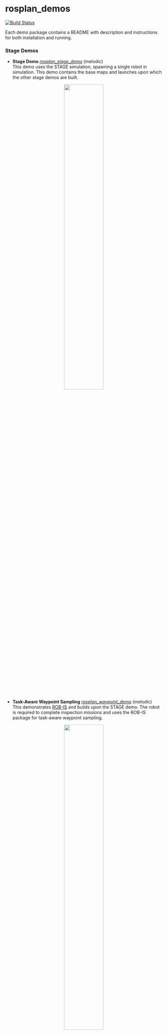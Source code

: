 # rosplan_demos

[![Build Status](https://travis-ci.com/KCL-Planning/rosplan_demos.svg?branch=master)](https://travis-ci.com/KCL-Planning/rosplan_demos)

Each demo package contains a README with description and instructions for both installation and running.

### Stage Demos

- **Stage Demo** [*rosplan_stage_demo*](tree/master/rosplan_stage_demo) (melodic)  
This demo uses the STAGE simulation, spawning a single robot in simulation. This demo contains the base maps and launches upon which the other stage demos are built.
<center><img src="tree/m312z-patch-mapping/rosplan_stage_demo/stage_demo.png" width="50%"></center>

- **Task-Aware Waypoint Sampling** [*rosplan_waypoint_demo*](tree/master/rosplan_waypoint_demo) (melodic)  
This demonstrates [ROB-IS](https://github.com/sarah-keren/ROB-IS) and builds upon the STAGE demo. The robot is required to complete inspection missions and uses the ROB-IS package for task-aware waypoint sampling.
<center><img src="tree/m312z-patch-mapping/rosplan_waypoint_demo/rosplan_waypoint_demo.png" width="50%"></center>

### Gazebo Demos
- **Turtlebot2 Exploration** [*rosplan_turtlebot2_demo*](tree/master/rosplan_turtlebot2_demo) (kinetic)  
This demo is a simple exploration mission. The robot visits randomly generated waypoints around a map.
- **Turtlebot2 Exploration** [*rosplan_turtlebot3_demo*](tree/master/rosplan_turtlebot3_demo) (melodic)  
This demo is a simple exploration mission. The robot visits randomly generated waypoints around a map.
